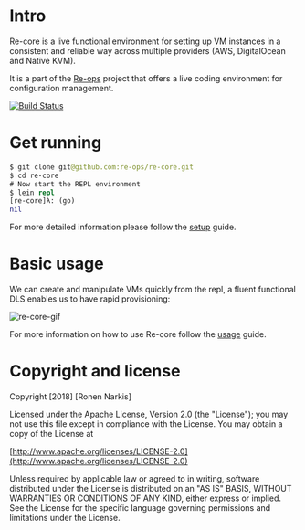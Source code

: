 # Intro

Re-core is a live functional environment for setting up VM instances in a consistent and reliable way across multiple providers (AWS, DigitalOcean and Native KVM).

It is a part of the [Re-ops](https://re-ops.github.io/re-ops/) project that offers a live coding environment for configuration management.

[![Build Status](https://travis-ci.org/re-ops/re-core.png)](https://travis-ci.org/re-ops/re-core)

# Get running

```clojure
$ git clone git@github.com:re-ops/re-core.git
$ cd re-core
# Now start the REPL environment
$ lein repl
[re-core]λ: (go)
nil
```

For more detailed information please follow the [setup](https://re-ops.github.io/re-docs/setup/re-core.html#intro) guide.

# Basic usage

We can create and manipulate VMs quickly from the repl, a fluent functional DLS enables us to have rapid provisioning:

![re-core-gif](https://re-ops.github.io/re-one/gifs/re-core.gif)

For more information on how to use Re-core follow the [usage](https://re-ops.github.io/re-docs/usage/#re-core) guide.

# Copyright and license

Copyright [2018] [Ronen Narkis]

Licensed under the Apache License, Version 2.0 (the "License");
you may not use this file except in compliance with the License.
You may obtain a copy of the License at

  [http://www.apache.org/licenses/LICENSE-2.0](http://www.apache.org/licenses/LICENSE-2.0)

Unless required by applicable law or agreed to in writing, software
distributed under the License is distributed on an "AS IS" BASIS,
WITHOUT WARRANTIES OR CONDITIONS OF ANY KIND, either express or implied.
See the License for the specific language governing permissions and
limitations under the License.
